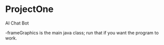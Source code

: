 # ProjectOne
AI Chat Bot

-frameGraphics is the main java class; run that if you want the program to work. 
